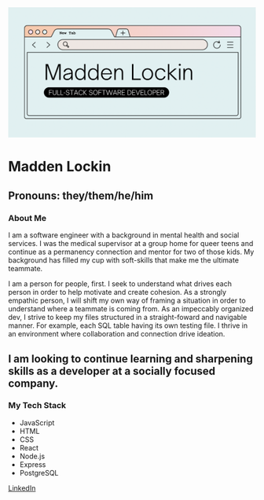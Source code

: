 <img src="https://github.com/maddenlockin/maddenlockin/blob/main/header.png">

# Madden Lockin
## Pronouns: they/them/he/him


### About Me


I am a software engineer with a background in mental health and social services. I was the medical supervisor at a group home for queer teens and continue as a permanency connection and mentor for two of those kids. My background has filled my cup with soft-skills that make me the ultimate teammate. 

I am a person for people, first. I seek to understand what drives each person in order to help motivate and create cohesion. 
As a strongly empathic person, I will shift my own way of framing a situation in order to understand where a teammate is coming from. 
As an impeccably organized dev, I strive to keep my files structured in a straight-foward and navigable manner. For example, each SQL table having its own testing file.
I thrive in an environment where collaboration and connection drive ideation.

I am looking to continue learning and sharpening skills as a developer at a socially focused company.
---
### My Tech Stack
- JavaScript
- HTML
- CSS
- React
- Node.js
- Express
- PostgreSQL


[LinkedIn](https://www.linkedin.com/in/madden-lockin/)


